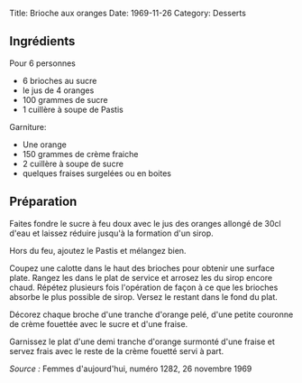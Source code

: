 Title: Brioche aux oranges
Date: 1969-11-26
Category: Desserts


## Ingrédients

Pour 6 personnes

* 6 brioches au sucre
* le jus de 4 oranges
* 100 grammes de sucre
* 1 cuillère à soupe de Pastis

Garniture:
* Une orange
* 150 grammes de crème fraiche
* 2 cuillère à soupe de sucre
* quelques fraises surgelées ou en boites

## Préparation

Faites fondre le sucre à feu doux avec le jus des oranges allongé de 30cl d'eau
et laissez réduire jusqu'à la formation d'un sirop.

Hors du feu, ajoutez le Pastis et mélangez bien.

Coupez une calotte dans le haut des brioches pour obtenir une surface plate.
Rangez les dans le plat de service et arrosez les du sirop encore chaud. Répétez
plusieurs fois l'opération de façon à ce que les brioches absorbe le plus
possible de sirop. Versez le restant dans le fond du plat.

Décorez chaque broche d'une tranche d'orange pelé, d'une petite couronne de
crème fouettée avec le sucre et d'une fraise.

Garnissez le plat d'une demi tranche d'orange surmonté d'une fraise et servez
frais avec le reste de la crème fouetté servi à part.

*Source :* Femmes d'aujourd'hui, numéro 1282, 26 novembre 1969
